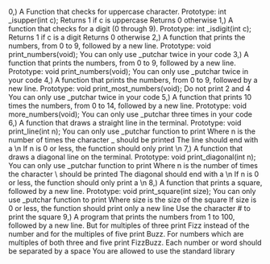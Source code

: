 0,) A Function that checks for uppercase character.
	Prototype: int _isupper(int c);
	Returns 1 if c is uppercase
	Returns 0 otherwise
1,) A function that checks for a digit (0 through 9).
	Prototype: int _isdigit(int c);
	Returns 1 if c is a digit
	Returns 0 otherwise
2,) A function that prints the numbers, from 0 to 9, followed by a new line.
	Prototype: void print_numbers(void);
	You can only use _putchar twice in your code
3,) A function that prints the numbers, from 0 to 9, followed by a new line.
	Prototype: void print_numbers(void);
	You can only use _putchar twice in your code
4,) A function that prints the numbers, from 0 to 9, followed by a new line.
	Prototype: void print_most_numbers(void);
	Do not print 2 and 4
	You can only use _putchar twice in your code 
5,) A function that prints 10 times the numbers, from 0 to 14, followed by a new line.
	Prototype: void more_numbers(void);
	You can only use _putchar three times in your code
6,) A function that draws a straight line in the terminal.
	Prototype: void print_line(int n);
	You can only use _putchar function to print
	Where n is the number of times the character _ should be printed
	The line should end with a \n
	If n is 0 or less, the function should only print \n 
7,) A function that draws a diagonal line on the terminal.
	Prototype: void print_diagonal(int n);
	You can only use _putchar function to print
	Where n is the number of times the character \ should be printed
	The diagonal should end with a \n
	If n is 0 or less, the function should only print a \n 
8,) A  function that prints a square, followed by a new line.
	Prototype: void print_square(int size);
	You can only use _putchar function to print
	Where size is the size of the square
	If size is 0 or less, the function should print only a new line
	Use the character # to print the square
9,) A program that prints the numbers from 1 to 100, followed by a new line. But for multiples of three print Fizz instead of the number and for the multiples of five print Buzz. For numbers which are multiples of both three and five print FizzBuzz.
	Each number or word should be separated by a space
	You are allowed to use the standard library
